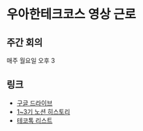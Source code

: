 # 우아한테크코스 영상 근로

## 주간 회의
매주 월요일 오후 3

## 링크
- [구글 드라이브](https://drive.google.com/drive/folders/1nLIKN0Es1l1cZ0L7lSWar-K8eta0Lnln?usp=sharing)
- [1~3기 노션 히스토리](https://makerjun.notion.site/7ae1a1572ca84865bec0ab5361466dd0)
- [테코톡 리스트](https://docs.google.com/spreadsheets/d/1LVW-5Oz73yMhcn4RO8HLOZCPo7y7NoEP6yo0MVDPUrk/edit?usp=sharing)
